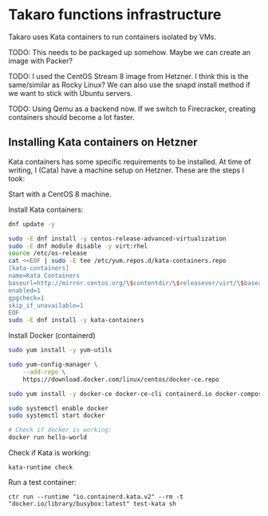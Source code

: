 # Takaro functions infrastructure

Takaro uses Kata containers to run containers isolated by VMs. 

TODO: This needs to be packaged up somehow. Maybe we can create an image with Packer?

TODO: I used the CentOS Stream 8 image from Hetzner. I think this is the same/similar as Rocky Linux? We can also use the snapd install method if we want to stick with Ubuntu servers.

TODO: Using Qemu as a backend now. If we switch to Firecracker, creating containers should become a lot faster.

## Installing Kata containers on Hetzner

Kata containers has some specific requirements to be installed. At time of writing, I (Cata) have a machine setup on Hetzner. These are the steps I took:

Start with a CentOS 8 machine. 

Install Kata containers:

```bash
dnf update -y

sudo -E dnf install -y centos-release-advanced-virtualization
sudo -E dnf module disable -y virt:rhel
source /etc/os-release
cat <<EOF | sudo -E tee /etc/yum.repos.d/kata-containers.repo
[kata-containers]
name=Kata Containers
baseurl=http://mirror.centos.org/\$contentdir/\$releasever/virt/\$basearch/kata-containers
enabled=1
gpgcheck=1
skip_if_unavailable=1
EOF
sudo -E dnf install -y kata-containers
```

Install Docker (containerd)

```bash
sudo yum install -y yum-utils

sudo yum-config-manager \
    --add-repo \
    https://download.docker.com/linux/centos/docker-ce.repo

sudo yum install -y docker-ce docker-ce-cli containerd.io docker-compose-plugin    

sudo systemctl enable docker
sudo systemctl start docker

# Check if docker is working:
docker run hello-world
```

Check if Kata is working:

`kata-runtime check`

Run a test container:

`ctr run --runtime "io.containerd.kata.v2" --rm -t "docker.io/library/busybox:latest" test-kata sh`